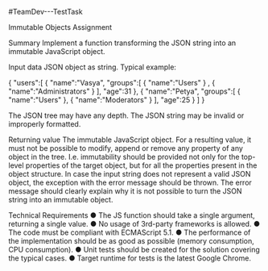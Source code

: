 #TeamDev---TestTask

Immutable Objects Assignment

Summary
Implement a function transforming the JSON string into an immutable JavaScript object.

Input data
JSON object as string. Typical example:

{
    "users":[
        {
            "name":"Vasya",
            "groups":[
                {
                "name":"Users"
                }
                ,
                {
                "name":"Administrators"
                }
            ],
            "age":31
        },
        {
            "name":"Petya",
            "groups":[
                {
                "name":"Users"
                },
                {
                "name":"Moderators"
                }
            ],
            "age":25
        }
    ]
}

The JSON tree may have any depth.
The JSON string may be invalid or improperly formatted.

Returning value
The immutable JavaScript object.
For a resulting value, it must not be possible to modify, append or remove any property of any
object in the tree. I.e. immutability should be provided not only for the top-level properties of the
target object, but for all the properties present in the object structure.
In case the input string does not represent a valid JSON object, the exception with the error
message should be thrown. The error message should clearly explain why it is not possible to
turn the JSON string into an immutable object.

Technical Requirements
● The JS function should take a single argument, returning a single value.
● No usage of 3rd-party frameworks is allowed.
● The code must be compliant with ECMAScript 5.1.
● The performance of the implementation should be as good as possible (memory
consumption, CPU consumption).
● Unit tests should be created for the solution covering the typical cases.
● Target runtime for tests is the latest Google Chrome.